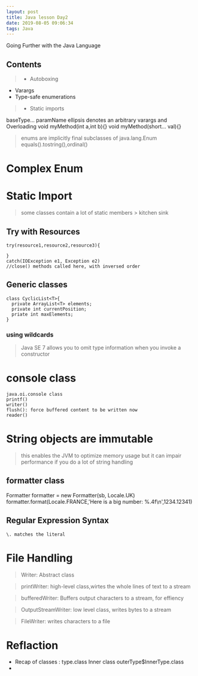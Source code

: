 ```yaml
---
layout: post
title: Java lesson Day2
date: 2019-08-05 09:06:34
tags: Java
---
```

Going Further with the Java Language
## Contents
>- Autoboxing
- Varargs
- Type-safe enumerations
>- Static imports

baseType... paramName
ellipsis denotes an arbitrary
varargs and Overloading
void myMethod(int a,int b){}
void myMethod(short... val){}
> enums are implicitly final subclasses of java.lang.Enum
equals().tostring(),ordinal()

# Complex Enum

# Static Import
> some classes contain a lot of static members > kitchen sink
## Try with Resources
```
try(resource1,resource2,resource3){

}
catch(IOException e1, Exception e2)
//close() methods called here, with inversed order
```
## Generic classes
```
class CyclicList<T>{
  private ArrayList<T> elements;
  private int currentPosition;
  priate int maxElements;
}
```
### using wildcards
>Java SE 7 allows you to omit type information when you invoke a constructor

# console class
```
java.oi.console class
printf()
writer()
flush(): force buffered content to be written now
reader()
```
# String objects are immutable
>this enables the JVM to optimize memory usage
>but it can impair performance if you do a lot of string handling
## formatter class
Formatter formatter = new Formatter(sb, Locale.UK)
formatter.format(Locale.FRANCE,'Here is a big number: %.4f\n',1234.12341)

## Regular Expression Syntax
`\. matches the literal`

# File Handling
>Writer: Abstract class

>printWriter: high-level class,wirtes the whole lines of text to a stream

>bufferedWriter: Buffers output characters to a stream, for effiency

>OutputStreamWriter: low level class, writes bytes to a stream

>FileWriter: writes characters to a file

# Reflaction
- Recap of classes : type.class Inner class outerType$InnerType.class
-
<!--
# reflaction
# Collections and generics -->

